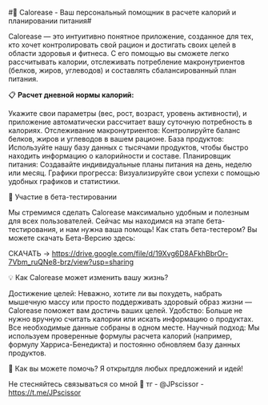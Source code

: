 #🍎 Calorease - Ваш персональный помощник в расчете калорий и планировании питания#

Calorease  — это интуитивно понятное приложение, созданное для тех, кто хочет контролировать свой рацион и достигать своих целей в области здоровья и фитнеса. С его помощью вы сможете легко рассчитывать калории, отслеживать потребление макронутриентов (белков, жиров, углеводов) и составлять сбалансированный план питания.

     

📋     __Расчет дневной нормы калорий:__

Укажите свои параметры (вес, рост, возраст, уровень активности), и приложение автоматически рассчитает вашу суточную потребность в калориях.
Отслеживание макронутриентов:  Контролируйте баланс белков, жиров и углеводов в вашем рационе.
База продуктов:  Используйте нашу базу данных с тысячами продуктов, чтобы быстро находить информацию о калорийности и составе.
Планировщик питания:  Создавайте индивидуальные планы питания на день, неделю или месяц.
Графики прогресса:  Визуализируйте свои успехи с помощью удобных графиков и статистики.


     
🚀 Участие в бета-тестировании

Мы стремимся сделать Calorease  максимально удобным и полезным для всех пользователей. Сейчас мы находимся на этапе бета-тестирования, и нам нужна ваша помощь! 
Как стать бета-тестером? Вы можете скачать Бета-Версию здесь:

СКАЧАТЬ -> https://drive.google.com/file/d/19Xvg6D8AFkhBbrOr-7Vbm_ruQNe8-brz/view?usp=sharing


     
💡 Как Calorease может изменить вашу жизнь?

Достижение целей:  Неважно, хотите ли вы похудеть, набрать мышечную массу или просто поддерживать здоровый образ жизни — Calorease  поможет вам достичь ваших целей.
Удобство:  Больше не нужно вручную считать калории или искать информацию о продуктах. Все необходимые данные собраны в одном месте.
Научный подход:  Мы используем проверенные формулы расчета калорий (например, формулу Харриса-Бенедикта) и постоянно обновляем базу данных продуктов.
    

🤝 Как вы можете помочь? 
Я открытдля любых предложений и идей!
     

Не стесняйтесь связываться со мной
📜 тг - @JPscissor - https://t.me/JPscissor

